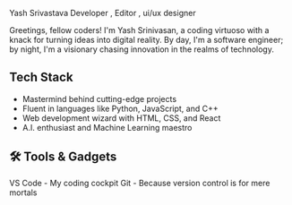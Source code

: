  Yash Srivastava Developer , Editor , ui/ux designer


Greetings, fellow coders! I'm Yash Srinivasan, a coding virtuoso with a knack for turning ideas into digital reality. By day, I'm a software engineer; by night, I'm a visionary chasing innovation in the realms of technology.

##  Tech Stack

-  Mastermind behind cutting-edge projects
-  Fluent in languages like Python, JavaScript, and C++
-  Web development wizard with HTML, CSS, and React
-  A.I. enthusiast and Machine Learning maestro

## 🛠️ Tools & Gadgets

 VS Code - My coding cockpit
 Git - Because version control is for mere mortals

